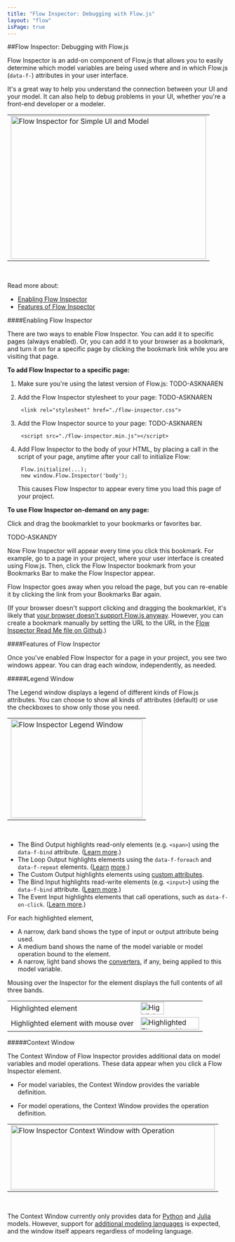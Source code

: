 ```yaml
---
title: "Flow Inspector: Debugging with Flow.js"
layout: "flow"
isPage: true
---
```


##Flow Inspector: Debugging with Flow.js


Flow Inspector is an add-on component of Flow.js that allows you to easily determine which model variables are being used where and in which Flow.js (`data-f-`) attributes in your user interface. 

It's a great way to help you understand the connection between your UI and your model. It can also help to debug problems in your UI, whether you're a front-end developer or a modeler.

<table>
<tr><td>
	<img src="../../img/flow_inspector.png" width="445" height="325" alt="Flow Inspector for Simple UI and Model">
</td></tr>
</table>
<br>

Read more about:

* [Enabling Flow Inspector](#enable)
* [Features of Flow Inspector](#features)


<a name="enable"></a>
####Enabling Flow Inspector

There are two ways to enable Flow Inspector. You can add it to specific pages (always enabled). Or, you can add it to your browser as a bookmark, and turn it on for a specific page by clicking the bookmark link while you are visiting that page.

**To add Flow Inspector to a specific page:**

1. Make sure you're using the latest version of Flow.js: TODO-ASKNAREN
2. Add the Flow Inspector stylesheet to your page: TODO-ASKNAREN
	
		<link rel="stylesheet" href="./flow-inspector.css">
	
3. Add the Flow Inspector source to your page: TODO-ASKNAREN

		<script src="./flow-inspector.min.js"></script>

4. Add Flow Inspector to the body of your HTML, by placing a call in the script of your page, anytime after your call to initialize Flow:

		Flow.initialize(...);
		new window.Flow.Inspector('body');

	This causes Flow Inspector to appear every time you load this page of your project.

**To use Flow Inspector on-demand on any page:**

Click and drag the bookmarklet to your bookmarks or favorites bar.

TODO-ASKANDY

Now Flow Inspector will appear every time you click this bookmark. For example, go to a page in your project, where your user interface is created using Flow.js. Then, click the Flow Inspector bookmark from your Bookmarks Bar to make the Flow Inspector appear. 

Flow Inspector goes away when you reload the page, but you can re-enable it by clicking the link from your Bookmarks Bar again.

(If your browser doesn't support clicking and dragging the bookmarklet, it's likely that [your browser doesn't support Flow.js anyway](../). However, you can create a bookmark manually by setting the URL to the URL in the <a href="https://github.com/forio/flow.js/blob/master/dist/add-ons/readme.md" target="_blank">Flow Inspector Read Me file on Github</a>.)
 
<a name="features"></a>
####Features of Flow Inspector

Once you've enabled Flow Inspector for a page in your project, you see two windows appear. You can drag each window, independently, as needed.

#####Legend Window

The Legend window displays a legend of different kinds of Flow.js attributes. You can choose to show all kinds of attributes (default) or  use the checkboxes to show only those you need.

<table>
<tr><td>
	<img src="../../img/flow_inspector_legend.png" width="300" height="224" alt="Flow Inspector Legend Window">
</td></tr>
</table>
<br>

* The Bind Output highlights read-only elements (e.g. `<span>`) using the `data-f-bind` attribute. ([Learn more](../generated/dom/attributes/binds/default-bind-attr/).)
* The Loop Output highlights elements using the `data-f-foreach` and `data-f-repeat` elements. ([Learn](../generated/dom/attributes/foreach/default-foreach-attr/) [more](../generated/dom/attributes/repeat-attr/).)
* The Custom Output highlights elements using [custom attributes](../generated/dom/attributes/attribute-manager/).
* The Bind Input highlights read-write elements (e.g. `<input>`) using the `data-f-bind` attribute. ([Learn more](../generated/dom/attributes/binds/default-bind-attr/).)
* The Event Input highlights elements that call operations, such as `data-f-on-click`. ([Learn more](../operations-overview/).)

For each highlighted element,

* A narrow, dark band shows the type of input or output attribute being used.
* A medium band shows the name of the model variable or model operation bound to the element.
* A narrow, light band shows the [converters](../converter-overview/), if any, being applied to this model variable.

Mousing over the Inspector for the element displays the full contents of all three bands.

<table>
<tr><td>Highlighted element<td>
	<img src="../../img/flow_inspector_detail.png" width="53" height="28" alt="Highlighted Element">
</td></tr>
<tr><td>Highlighted element with mouse over<td>
	<img src="../../img/flow_inspector_mouseover.png" width="133" height="28" alt="Highlighted Element with Mouse Over">
</td></tr>
</table>


#####Context Window

The Context Window of Flow Inspector provides additional data on model variables and model operations. These data appear when you click a Flow Inspector element.

* For model variables, the Context Window provides the variable definition. 

* For model operations, the Context Window provides the operation definition.

<table>
<tr><td>
	<img src="../../img/flow_inspector_operation.png" width="465" height="146" alt="Flow Inspector Context Window with Operation">
</td></tr>
</table>
<br>

The Context Window currently only provides data for [Python](../../model_code/python/) and [Julia](../../model_code/julia/) models. However, support for [additional modeling languages](../../writing_your_model/) is expected, and the window itself appears regardless of modeling language. 

